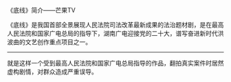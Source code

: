 《底线》简介——芒果TV

《底线》是我国首部全景展现人民法院司法改革最新成果的法治题材剧，是在最高人民法院和国家广电总局的指导下，湖南广电迎接党的二十大，谱写奋进新时代洪波曲的文艺创作重点项目之一。

----

就是这样一个受到最高人民法院和国家广电总局指导的作品，翻拍真实案件时居然虚构剧情，对群众造成严重误导。